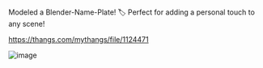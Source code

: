 Modeled a Blender-Name-Plate! 🏷️ Perfect for adding a personal touch to any scene!

https://thangs.com/mythangs/file/1124471

![image](https://github.com/user-attachments/assets/875c780c-c355-4e98-b289-359f656e4452)
